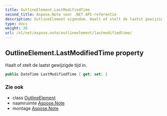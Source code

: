 ```yaml
---
title: OutlineElement.LastModifiedTime
second_title: Aspose.Note voor .NET API-referentie
description: OutlineElement eigendom. Haalt of stelt de laatst gewijzigde tijd in.
type: docs
weight: 30
url: /nl/net/aspose.note/outlineelement/lastmodifiedtime/
---
```

## OutlineElement.LastModifiedTime property

Haalt of stelt de laatst gewijzigde tijd in.

```csharp
public DateTime LastModifiedTime { get; set; }
```

### Zie ook

* class [OutlineElement](../)
* naamruimte [Aspose.Note](../../outlineelement/)
* montage [Aspose.Note](../../../)


